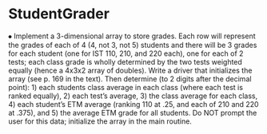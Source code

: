# StudentGrader

⦁	Implement a 3-dimensional array to store grades. Each row will represent the grades of each of 4 (4, not 3, not 5) students and there will be 3 grades for each student (one for IST 110, 210, and 220 each), one for each of 2 tests; each class grade is wholly determined by the two tests weighted equally (hence a 4x3x2 array of doubles). Write a driver that initializes the array (see p. 169 in the text). Then determine (to 2 digits after the decimal point): 1) each students class average in each class (where each test is ranked equally), 2) each test’s average, 3) the class average for each class, 4) each student’s ETM average (ranking 110 at .25, and each of 210 and 220 at .375), and 5) the average ETM grade for all students.
Do NOT prompt the user for this data; initialize the array in the main routine. 
